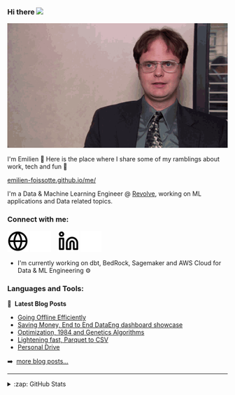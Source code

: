 ### Hi there <a href="https://emilien-foissotte.github.io/"><img src="https://media.giphy.com/media/hvRJCLFzcasrR4ia7z/giphy.gif" width="5%"></a>

<picture>
  <source media="(prefers-color-scheme: dark)" srcset="https://raw.githubusercontent.com/emilien-foissotte/emilien-foissotte/output/github-contribution-grid-snake-dark.svg">
  <source media="(prefers-color-scheme: light)" srcset="https://raw.githubusercontent.com/emilien-foissotte/emilien-foissotte/output/github-contribution-grid-snake.svg">
  <img alt="github contribution grid snake animation" src="https://raw.githubusercontent.com/emilien-foissotte/emilien-foissotte/output/github-contribution-grid-snake.svg">
</picture>

I'm Emilien 👋 Here is the place where I share some of my ramblings about work, tech and fun 🔭

[emilien-foissotte.github.io/me/](https://emilien-foissotte.github.io/me?utm_campaign=Github_profile)

I'm a Data & Machine Learning Engineer @ [Revolve](https://revolve.team/), working on ML applications and Data related topics.

### Connect with me:

[![website](./img/globe-light.svg)](https://emilien-foissotte.github.io/me#gh-light-mode-only?utm_campaign=Github_profile)
[![website](./img/globe-dark.svg)](https://emilien-foissotte.github.io/me#gh-dark-mode-only?utm_campaign=Github_profile)
&nbsp;&nbsp;
[![website](./img/linkedin-light.svg)](https://www.linkedin.com/in/emilien-foissotte44#gh-light-mode-only)
[![website](./img/linkedin-dark.svg)](https://linkedin.com/in/emilien-foissotte44#gh-dark-mode-only)
&nbsp;&nbsp;

- I'm currently working on dbt, BedRock, Sagemaker and AWS Cloud for Data & ML Engineering ⚙️

### Languages and Tools:

📕 &nbsp;**Latest Blog Posts**

<!-- BLOG-POST-LIST:START -->

- [Going Offline Efficiently](https://emilien-foissotte.github.io/posts/2025/01/going-offline-efficiently/)
- [Saving Money, End to End DataEng dashboard showcase](https://emilien-foissotte.github.io/posts/2024/05/streamlit-gas-stations/)
- [Optimization, 1984 and Genetics Algorithms](https://emilien-foissotte.github.io/posts/2023/10/genetic-algorithm/)
- [Lightening fast, Parquet to CSV](https://emilien-foissotte.github.io/posts/2023/08/fast-convert/)
- [Personal Drive](https://emilien-foissotte.github.io/posts/2023/07/personal-drive/)
<!-- BLOG-POST-LIST:END -->

➡️ &nbsp;[more blog posts...](https://emilien-foissotte.github.io/)

---

<details>
  <summary>:zap: GitHub Stats</summary>

<img align="left" alt="Emilien's GitHub Stats" src="https://github-readme-stats.vercel.app/api?username=emilien-foissotte&show_icons=true&theme=radical" />

[![Top Langs](https://github-readme-stats.vercel.app/api/top-langs/?username=emilien-foissotte&layout=donut)](https://github.com/anuraghazra/github-readme-stats)

</details>
